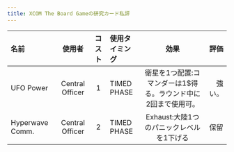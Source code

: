 ```yaml
---
title: XCOM The Board Gameの研究カード私評
---
```

名前 | 使用者  | コスト | 使用タイミング | 効果 | 評価
:--- | :----:  | :----: | :------------- | :--: | ---:
UFO Power | Central Officer | 1 | TIMED PHASE | 衛星を1つ配置:コマンダーは1$得る。ラウンド中に2回まで使用可。 | 強い。
Hyperwave Comm. | Central Officer | 2 | TIMED PHASE | Exhaust:大陸1つのパニックレベルを1下げる | 保留

